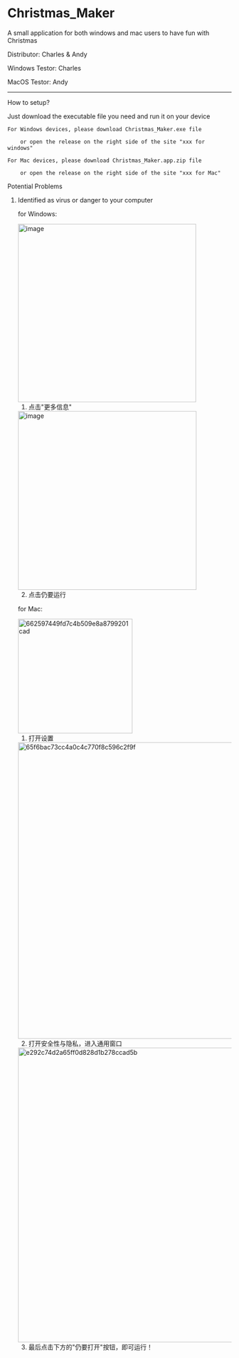 # Christmas_Maker
A small application for both windows and mac users to have fun with Christmas

Distributor: Charles & Andy

Windows Testor: Charles

MacOS Testor: Andy

---------------------------------------------------------------------------------
How to setup?

Just download the executable file you need and run it on your device

    For Windows devices, please download Christmas_Maker.exe file
    
        or open the release on the right side of the site "xxx for windows"
  
    For Mac devices, please download Christmas_Maker.app.zip file
    
        or open the release on the right side of the site "xxx for Mac"

Potential Problems
1. Identified as virus or danger to your computer



      for Windows:
      
      <img width="400" alt="image" src="https://user-images.githubusercontent.com/87698941/207777000-93ab5d1c-ffb8-474c-b460-295327d7f5d8.png">
      
      1. 点击"更多信息"
      <img width="401" alt="image" src="https://user-images.githubusercontent.com/87698941/207777377-ba10534e-f4c7-4bad-9670-8b66ba620d98.png">
      
      2. 点击仍要运行
   
      for Mac:
      
      <img width="257" alt="662597449fd7c4b509e8a8799201cad" src="https://user-images.githubusercontent.com/87698941/207809371-fa3efaf3-c208-48ef-9b47-0cb0f15af14c.png">
      
      1. 打开设置
      
      <img width="665" alt="65f6bac73cc4a0c4c770f8c596c2f9f" src="https://user-images.githubusercontent.com/87698941/207809509-d3c9c2d6-2e6c-460b-a9ca-604f9092be8c.png">

      2. 打开安全性与隐私，进入通用窗口
      
      <img width="661" alt="e292c74d2a65ff0d828d1b278ccad5b" src="https://user-images.githubusercontent.com/87698941/207809711-59b6cb06-810e-4c7e-8c96-2466bcf0bbd1.png">

      3. 最后点击下方的"仍要打开"按钮，即可运行！

